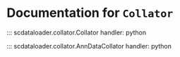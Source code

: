 # Documentation for `Collator`

::: scdataloader.collator.Collator
    handler: python

::: scdataloader.collator.AnnDataCollator
    handler: python